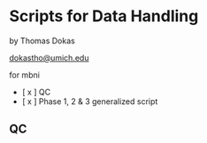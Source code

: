 # Scripts for Data Handling
  by Thomas Dokas
  
  <dokastho@umich.edu>
  
  for mbni
  
- [ x ] QC
- [ x ] Phase 1, 2 & 3 generalized script
## QC
